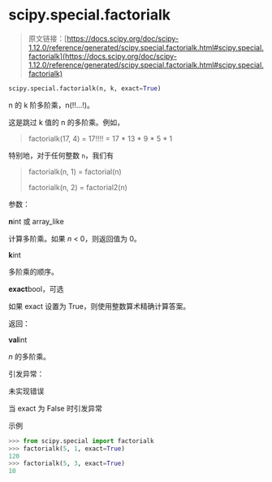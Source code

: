 # scipy.special.factorialk

> 原文链接：[https://docs.scipy.org/doc/scipy-1.12.0/reference/generated/scipy.special.factorialk.html#scipy.special.factorialk](https://docs.scipy.org/doc/scipy-1.12.0/reference/generated/scipy.special.factorialk.html#scipy.special.factorialk)

```py
scipy.special.factorialk(n, k, exact=True)
```

n 的 k 阶多阶乘，n(!!…!)。

这是跳过 k 值的 n 的多阶乘。例如，

> factorialk(17, 4) = 17!!!! = 17 * 13 * 9 * 5 * 1

特别地，对于任何整数 `n`，我们有

> factorialk(n, 1) = factorial(n)
> 
> factorialk(n, 2) = factorial2(n)

参数：

**n**int 或 array_like

计算多阶乘。如果 *n* < 0，则返回值为 0。

**k**int

多阶乘的顺序。

**exact**bool，可选

如果 exact 设置为 True，则使用整数算术精确计算答案。

返回：

**val**int

*n* 的多阶乘。

引发异常：

未实现错误

当 exact 为 False 时引发异常

示例

```py
>>> from scipy.special import factorialk
>>> factorialk(5, 1, exact=True)
120
>>> factorialk(5, 3, exact=True)
10 
```
